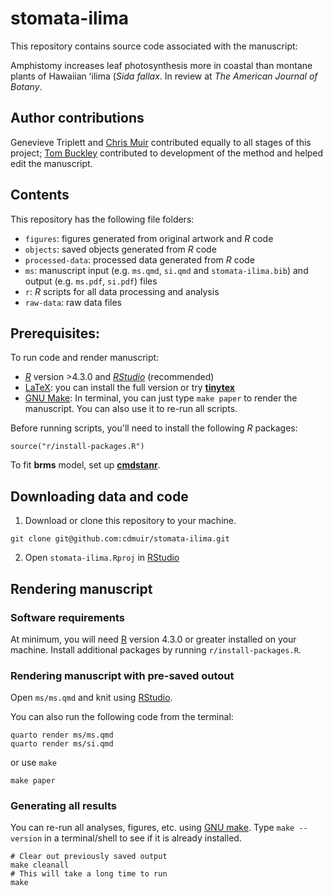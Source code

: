 # stomata-ilima

This repository contains source code associated with the manuscript:

Amphistomy increases leaf photosynthesis more in coastal than montane plants of Hawaiian ʻilima (*Sida fallax*. In review at *The American Journal of Botany*.

## Author contributions

Genevieve Triplett and [Chris Muir](https://cdmuir.netlify.app) contributed equally to all stages of this project; [Tom Buckley](https://buckleylab.ucdavis.edu/) contributed to development of the method and helped edit the manuscript.

## Contents

This repository has the following file folders:

- `figures`: figures generated from original artwork and *R* code
- `objects`: saved objects generated from *R* code
- `processed-data`: processed data generated from *R* code
- `ms`: manuscript input (e.g. `ms.qmd`, `si.qmd` and `stomata-ilima.bib`) and output (e.g. `ms.pdf`, `si.pdf`) files
- `r`: *R* scripts for all data processing and analysis
- `raw-data`: raw data files

## Prerequisites:

To run code and render manuscript:

- [*R*](https://cran.r-project.org/) version >4.3.0 and [*RStudio*](https://www.rstudio.com/) (recommended)
- [LaTeX](https://www.latex-project.org/): you can install the full version or try [**tinytex**](https://yihui.org/tinytex/)
- [GNU Make](https://www.gnu.org/software/make/): In terminal, you can just type `make paper` to render the manuscript. You can also use it to re-run all scripts.

Before running scripts, you'll need to install the following *R* packages:

```
source("r/install-packages.R")
```

To fit **brms** model, set up [**cmdstanr**](https://mc-stan.org/cmdstanr/).

## Downloading data and code 

1. Download or clone this repository to your machine.

```
git clone git@github.com:cdmuir/stomata-ilima.git
```

2. Open `stomata-ilima.Rproj` in [RStudio](https://www.rstudio.com/)

## Rendering manuscript

### Software requirements

At minimum, you will need [R](https://cran.r-project.org/) version 4.3.0 or greater installed on your machine. Install additional packages by running `r/install-packages.R`.

### Rendering manuscript with pre-saved outout

Open `ms/ms.qmd` and knit using [RStudio](https://www.rstudio.com/).

You can also run the following code from the terminal:

```{terminal}
quarto render ms/ms.qmd
quarto render ms/si.qmd
```

or use `make`

```
make paper
```

### Generating all results

You can re-run all analyses, figures, etc. using [GNU make](https://www.gnu.org/software/make/). Type `make --version` in a terminal/shell to see if it is already installed.

```
# Clear out previously saved output
make cleanall
# This will take a long time to run
make
```
